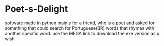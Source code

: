 # Poet-s-Delight
software made in python mainly for a friend, who is a poet and asked for something that could search for Portuguese(BR) words that rhymes with another specific word.
use the MEGA link to download the exe version as u wish
